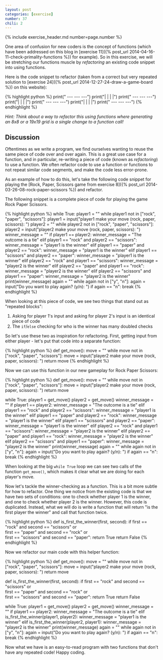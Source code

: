 ```yaml
---
layout: post
categories: [exercise]
number: 37
chili: 2
---
```


{% include exercise_header.md number=page.number %}

One area of confusion for new coders is the concept of functions (which have been addressed on this blog in [exercise 11]({% post_url 2014-04-16-11-check-primality-functions %}) for example). So in this exercise, we will be stretching our functions muscle by _refactoring_ an existing code snippet into using functions.

Here is the code snippet to refactor (taken from a correct but very repeated solution to [exercise 24]({% post_url 2014-12-27-24-draw-a-game-board %}) on this website):

{% highlight python %}
print(" --- --- ---")
print("|   |   |   |")
print(" --- --- ---")
print("|   |   |   |")
print(" --- --- ---")
print("|   |   |   |")
print(" --- --- ---")
{% endhighlight %}

_Hint: Think about a way to refactor this using functions where generating an 8x8 or a 19x19 grid is a single change to a function call!_

## Discussion

Oftentimes as we write a program, we find ourselves wanting to reuse the same piece of code over and over again. This is a great use case for a function, and in particular, re-writing a piece of code (known as _refactoring_) to use a function. We often refactor code to use a function or functions to not repeat similar code segments, and make the code less error-prone.

As an example of how to do this, let's take the following code snippet for playing the [Rock, Paper, Scissors game from exercise 8]({% post_url 2014-03-26-08-rock-paper-scissors %}) and refactor.

The following snippet is a complete piece of code for playing the game Rock Paper Scissors.

{% highlight python %}
while True:
	player1 = ""
	while player1 not in ["rock", "paper", "scissors"]:
		player1 = input("player1 make your move (rock, paper, scissors): ")
	player2 = ""
	while player2 not in ["rock", "paper", "scissors"]:
		player2 = input("player2 make your move (rock, paper, scissors): ")
	winner_message = ""
	if player1 == player2:
		winner_message = "The outcome is a tie"
	elif player1 == "rock" and player2 == "scissors":
		winner_message = "player1 is the winner"
	elif player1 == "paper" and player2 == "rock":
		winner_message = "player1 is the winner"
	elif player1 == "scissors" and player2 == "paper":
		winner_message = "player1 is the winner"
	elif player2 == "rock" and player1 == "scissors":
		winner_message = "player2 is the winner"
	elif player2 == "paper" and player1 == "rock":
		winner_message = "player2 is the winner"
	elif player2 == "scissors" and player1 == "paper":
		winner_message = "player2 is the winner"
	print(winner_message)
	again = ""
	while again not in ["y", "n"]:
		again = input("Do you want to play again? (y/n): ")
	if again == "n":
		break
{% endhighlight %}

When looking at this piece of code, we see two things that stand out as "repeated blocks":

1. Asking for player 1's input and asking for player 2's input is an identical piece of code
2. The `if`/`else` checking for who is the winner has many doubled checks

So let's use these two as inspiration for refactoring. First, getting input from either player - let's put that code into a separate function:

{% highlight python %}
def get_move():
    move = ""
    while move not in ["rock", "paper", "scissors"]:
    	move = input("player2 make your move (rock, paper, scissors): ")
    return move
{% endhighlight %}

Now we can use this function in our new gameplay for Rock Paper Scissors:

{% highlight python %}
def get_move():
    move = ""
    while move not in ["rock", "paper", "scissors"]:
    	move = input("player2 make your move (rock, paper, scissors): ")
    return move

while True:
	player1 = get_move()
	player2 = get_move()
	winner_message = ""
	if player1 == player2:
		winner_message = "The outcome is a tie"
	elif player1 == "rock" and player2 == "scissors":
		winner_message = "player1 is the winner"
	elif player1 == "paper" and player2 == "rock":
		winner_message = "player1 is the winner"
	elif player1 == "scissors" and player2 == "paper":
		winner_message = "player1 is the winner"
	elif player2 == "rock" and player1 == "scissors":
		winner_message = "player2 is the winner"
	elif player2 == "paper" and player1 == "rock":
		winner_message = "player2 is the winner"
	elif player2 == "scissors" and player1 == "paper":
		winner_message = "player2 is the winner"
	print(winner_message)
	again = ""
	while again not in ["y", "n"]:
		again = input("Do you want to play again? (y/n): ")
	if again == "n":
		break
{% endhighlight %}

When looking at the big `while True` loop we can see two calls of the function `get_move()`, which makes it clear what we are doing for each player's move.

Now let's tackle the winner-checking as a function. This is a bit more subtle for how to refactor. One thing we notice from the existing code is that we have two sets of conditions: one to check whether player 1 is the winner, and one to check whether player 2 is the winner. However, this code is duplicated. Instead, what we will do is write a function that will return "is the first player the winner" and call that function twice.

{% highlight python %}
def is_first_the_winner(first, second):
	if first == "rock" and second == "scissors" or \
			first == "paper" and second == "rock" or \
			first == "scissors" and second == "paper": 
		return True
	return False
{% endhighlight %}

Now we refactor our main code with this helper function:

{% highlight python %}
def get_move():
    move = ""
    while move not in ["rock", "paper", "scissors"]:
    	move = input("player2 make your move (rock, paper, scissors): ")
    return move

def is_first_the_winner(first, second):
	if first == "rock" and second == "scissors" or \
			first == "paper" and second == "rock" or \
			first == "scissors" and second == "paper": 
		return True
	return False

while True:
	player1 = get_move()
	player2 = get_move()
	winner_message = ""
	if player1 == player2:
		winner_message = "The outcome is a tie"
	elif is_first_the_winner(player1, player2):
		winner_message = "player1 is the winner"
	elif is_first_the_winner(player2, player1):
		winner_message = "player2 is the winner"
	print(winner_message)
	again = ""
	while again not in ["y", "n"]:
		again = input("Do you want to play again? (y/n): ")
	if again == "n":
		break
{% endhighlight %}

Now what we have is an easy-to-read program with two functions that don't have any repeated code! Happy coding.